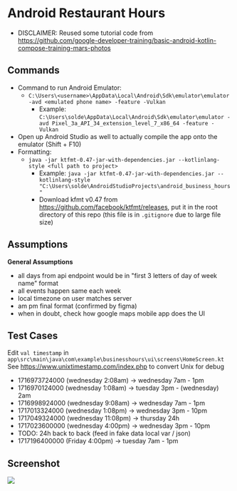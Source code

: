 # Android Restaurant Hours

- DISCLAIMER: Reused some tutorial code from https://github.com/google-developer-training/basic-android-kotlin-compose-training-mars-photos

## Commands

- Command to run Android Emulator:
  - `C:\Users\<username>\AppData\Local\Android\Sdk\emulator\emulator -avd <emulated phone name> -feature -Vulkan`
    - Example: `C:\Users\solde\AppData\Local\Android\Sdk\emulator\emulator -avd Pixel_3a_API_34_extension_level_7_x86_64 -feature -Vulkan`
- Open up Android Studio as well to actually compile the app onto the emulator (Shift + F10)
- Formatting:
  - `java -jar ktfmt-0.47-jar-with-dependencies.jar --kotlinlang-style <full path to project>`
    - Example: `java -jar ktfmt-0.47-jar-with-dependencies.jar --kotlinlang-style "C:\Users\solde\AndroidStudioProjects\android_business_hours"`
    - Download kfmt v0.47 from https://github.com/facebook/ktfmt/releases, put it in the root directory of this repo (this file is in `.gitignore` due to large file size)

## Assumptions

**General Assumptions**

- all days from api endpoint would be in "first 3 letters of day of week name" format
- all events happen same each week
- local timezone on user matches server
- am pm final format (confirmed by figma)
- when in doubt, check how google maps mobile app does the UI

## Test Cases
Edit `val timestamp` in `app\src\main\java\com\example\businesshours\ui\screens\HomeScreen.kt`
See https://www.unixtimestamp.com/index.php to convert Unix for debug
- 1716973724000 (wednesday 2:08am) -> wednesday 7am - 1pm
- 1716970124000 (wednesday 1:08am) -> tuesday 3pm - (wednesday) 2am
- 1716998924000 (wednesday 9:08am) -> wednesday 7am - 1pm
- 1717013324000 (wednesday 1:08pm) -> wednesday 3pm - 10pm
- 1717049324000 (wednesday 11:08pm) -> thursday 24h
- 1717023600000 (wednesday 4:00pm) -> wednesday 3pm - 10pm
- TODO: 24h back to back (feed in fake data local var / json)
- 1717196400000 (Friday 4:00pm) -> tuesday 7am - 1pm

## Screenshot
![](https://github-production-user-asset-6210df.s3.amazonaws.com/82061589/335072139-cd64b0ad-78f6-4cfb-8c6b-0647b2d10dad.png?X-Amz-Algorithm=AWS4-HMAC-SHA256&X-Amz-Credential=AKIAVCODYLSA53PQK4ZA%2F20240530%2Fus-east-1%2Fs3%2Faws4_request&X-Amz-Date=20240530T065247Z&X-Amz-Expires=300&X-Amz-Signature=db5a51f17b881abfe4a31c52c81a20a9666bcfbde0fd98c3d5784ac106bc42ab&X-Amz-SignedHeaders=host&actor_id=82061589&key_id=0&repo_id=804817281)